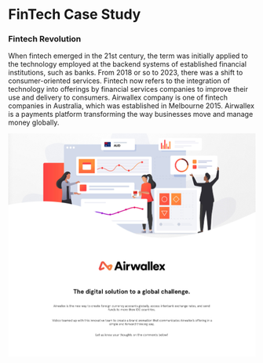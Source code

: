 # FinTech Case Study
### Fintech Revolution
When fintech emerged in the 21st century, the term was initially applied to the technology employed at the backend systems of established financial institutions, such as banks. From 2018 or so to 2023, there was a shift to consumer-oriented services. Fintech now refers to the integration of technology into offerings by financial services companies to improve their use and delivery to consumers. Airwallex company is one of fintech companies in Australia, which was established in Melbourne 2015. Airwallex is a payments platform transforming the way businesses move and manage money globally.

![Alt text](Airwallex.jpeg)
